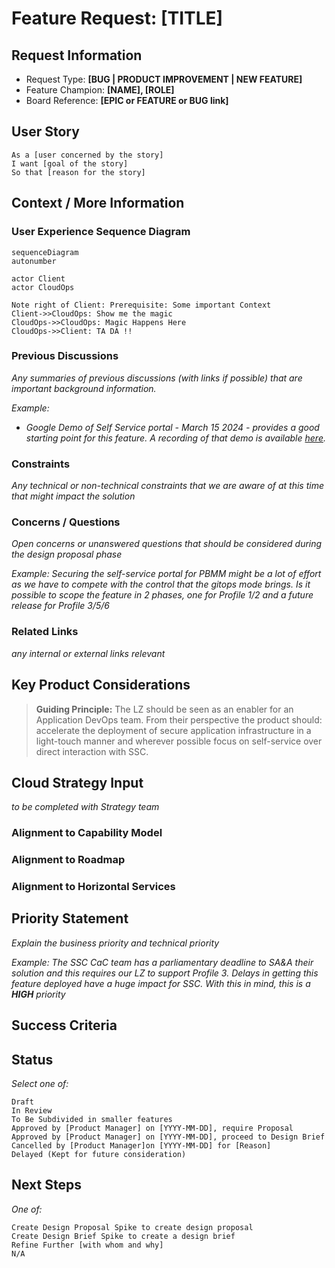 # Feature Request: [TITLE]

## Request Information

- Request Type: **[BUG | PRODUCT IMPROVEMENT | NEW FEATURE]**
- Feature Champion: **[NAME], [ROLE]**
- Board Reference: **[EPIC or FEATURE or BUG link]**

## User Story

```
As a [user concerned by the story]
I want [goal of the story]
So that [reason for the story]
```

## Context / More Information

### User Experience Sequence Diagram

```mermaid
sequenceDiagram
autonumber

actor Client
actor CloudOps

Note right of Client: Prerequisite: Some important Context
Client->>CloudOps: Show me the magic
CloudOps->>CloudOps: Magic Happens Here
CloudOps->>Client: TA DA !!
```

### Previous Discussions

*Any summaries of previous discussions (with links if possible) that are important background information.*

*Example:*

- *Google Demo of Self Service portal - March 15 2024 - provides a good starting point for this feature.  A recording of that demo is available [here](#previous-discussions).*

### Constraints

*Any technical or non-technical constraints that we are aware of at this time that might impact the solution*

### Concerns / Questions

*Open concerns or unanswered questions that should be considered during the design proposal phase*

*Example: Securing the self-service portal for PBMM might be a lot of effort as we have to compete with the control that the gitops mode brings.  Is it possible to scope the feature in 2 phases, one for Profile 1/2 and a future release for Profile 3/5/6*

### Related Links

*any internal or external links relevant*

## Key Product Considerations

> **Guiding Principle:** 
> The LZ should be seen as an enabler for an Application DevOps team.  From their perspective the product should: accelerate the deployment of secure application infrastructure in a light-touch manner and wherever possible focus on self-service over direct interaction with SSC.

## Cloud Strategy Input

*to be completed with Strategy team*

### Alignment to Capability Model

### Alignment to Roadmap

### Alignment to Horizontal Services

## Priority Statement

*Explain the business priority and technical priority*

*Example: The SSC CaC team has a parliamentary deadline to SA&A their solution and this requires our LZ to support Profile 3.  Delays in getting this feature deployed have a huge impact for SSC.  With this in mind, this is a **HIGH** priority*

## Success Criteria

## Status

*Select one of:*

```
Draft
In Review
To Be Subdivided in smaller features
Approved by [Product Manager] on [YYYY-MM-DD], require Proposal
Approved by [Product Manager] on [YYYY-MM-DD], proceed to Design Brief
Cancelled by [Product Manager]on [YYYY-MM-DD] for [Reason]
Delayed (Kept for future consideration)
```

## Next Steps

*One of:*

```
Create Design Proposal Spike to create design proposal
Create Design Brief Spike to create a design brief 
Refine Further [with whom and why]
N/A
```